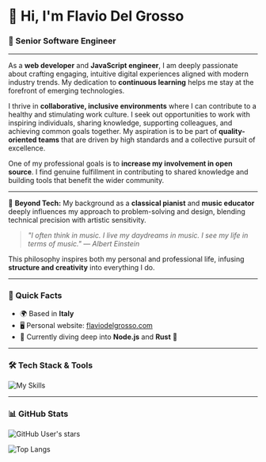 # 👋 Hi, I'm Flavio Del Grosso

### 🎯 Senior Software Engineer

---

As a **web developer** and **JavaScript engineer**, I am deeply passionate about crafting engaging, intuitive digital experiences aligned with modern industry trends. My dedication to **continuous learning** helps me stay at the forefront of emerging technologies.

I thrive in **collaborative, inclusive environments** where I can contribute to a healthy and stimulating work culture. I seek out opportunities to work with inspiring individuals, sharing knowledge, supporting colleagues, and achieving common goals together. My aspiration is to be part of **quality-oriented teams** that are driven by high standards and a collective pursuit of excellence.

One of my professional goals is to **increase my involvement in open source**. I find genuine fulfillment in contributing to shared knowledge and building tools that benefit the wider community.

---

🎼 **Beyond Tech:**
My background as a **classical pianist** and **music educator** deeply influences my approach to problem-solving and design, blending technical precision with artistic sensitivity.

> *"I often think in music. I live my daydreams in music. I see my life in terms of music."*
> — *Albert Einstein*

This philosophy inspires both my personal and professional life, infusing **structure and creativity** into everything I do.

---

### 📌 Quick Facts

* 🌍 Based in **Italy**
* 🖥️ Personal website: [flaviodelgrosso.com](http://flaviodelgrosso.com)
* 🧠 Currently diving deep into **Node.js** and **Rust** 🦀

---

### 🛠️ Tech Stack & Tools

![My Skills](https://skillicons.dev/icons?i=js,ts,html,css,sass,rust,react,nextjs,angular,nodejs,express,babel,bash,bootstrap,redux,bun,docker,electron,tauri,git,github,githubactions,gitlab,java,jest,jquery,linux,materialui,mongodb,mysql,reactivex,spring,tailwind,aws,gcp,vercel,vite,vitest,webpack,npm,pnpm\&theme=light)

---

### 📊 GitHub Stats

![GitHub User's stars](https://img.shields.io/github/stars/flaviodelgrosso?style=social)

![Top Langs](https://github-readme-stats.vercel.app/api/top-langs/?username=flaviodelgrosso\&size_weight=0.5\&count_weight=0.5\&hide=dockerfile,ejs,css,scss,html,handlebars,procfile\&layout=compact\&langs_count=6\&theme=dracula)
